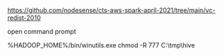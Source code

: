 https://github.com/nodesense/cts-aws-spark-april-2021/tree/main/vc-redist-2010


open command prompt

%HADOOP_HOME%/bin/winutils.exe chmod -R 777 C:\tmp\hive

